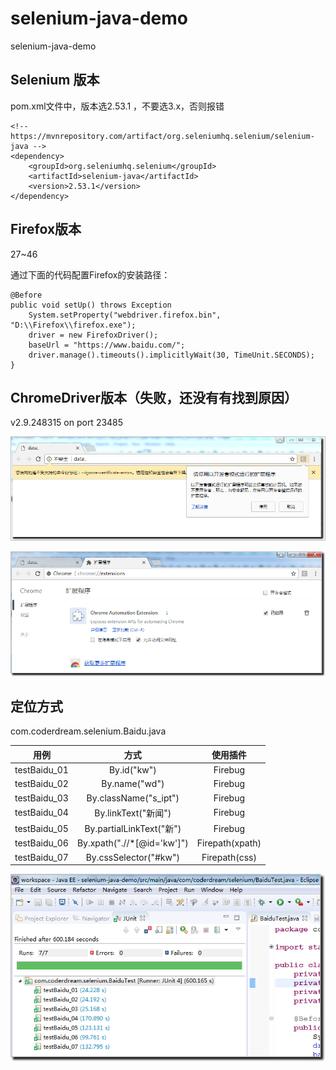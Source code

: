 # selenium-java-demo
selenium-java-demo

 Selenium 版本 
----------
pom.xml文件中，版本选2.53.1 ，不要选3.x，否则报错

	<!-- https://mvnrepository.com/artifact/org.seleniumhq.selenium/selenium-java -->
	<dependency>
		<groupId>org.seleniumhq.selenium</groupId>
		<artifactId>selenium-java</artifactId>
		<version>2.53.1</version>
	</dependency>

Firefox版本  
----------
27~46

通过下面的代码配置Firefox的安装路径：

	@Before
	public void setUp() throws Exception 
		System.setProperty("webdriver.firefox.bin", "D:\\Firefox\\firefox.exe");
		driver = new FirefoxDriver();
		baseUrl = "https://www.baidu.com/";
		driver.manage().timeouts().implicitlyWait(30, TimeUnit.SECONDS);
	}



ChromeDriver版本（失败，还没有有找到原因）
----------

v2.9.248315 on port 23485

![](https://github.com/CoderDream/selenium-java-demo/blob/master/snapshot/s_0001.png?raw=true)

![](https://github.com/CoderDream/selenium-java-demo/blob/master/snapshot/s_0002.png?raw=true)

定位方式 
----------
com.coderdream.selenium.Baidu.java

| 用例        | 方式           | 使用插件|
| ------------- |:-------------:|:-------------:|
| testBaidu_01      | By.id("kw") |Firebug|
| testBaidu_02      | By.name("wd") |Firebug|
| testBaidu_03      |By.className("s_ipt") | Firebug|
| testBaidu_04      | By.linkText("新闻") | Firebug|
| testBaidu_05      | By.partialLinkText("新") |Firebug|
| testBaidu_06      |By.xpath(".//*[@id='kw']") |Firepath(xpath)|
| testBaidu_07      |By.cssSelector("#kw") | Firepath(css)|

![](https://github.com/CoderDream/selenium-java-demo/blob/master/snapshot/s_0003.png?raw=true)

